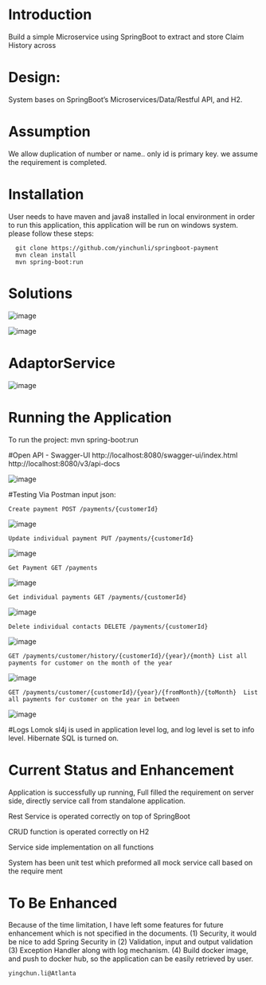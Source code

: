 # Introduction

Build a simple Microservice using SpringBoot to extract and store Claim History across 

# Design:

System bases on SpringBoot’s Microservices/Data/Restful API, and H2.

# Assumption
We allow duplication of number or name.. only id is primary key. we assume the requirement is completed.

# Installation
User needs to have maven and java8 installed in local environment in order to run this application, this application will be run on windows system.
please follow these steps:
 ```
   git clone https://github.com/yinchunli/springboot-payment
   mvn clean install 
   mvn spring-boot:run
``` 
# Solutions

![image](https://user-images.githubusercontent.com/68702751/88400662-a8436900-cd96-11ea-92aa-b50b0c62b190.png)

![image](https://user-images.githubusercontent.com/68702751/88400675-ac6f8680-cd96-11ea-8baa-ef81eeaa56b0.png)

# AdaptorService
![image](https://user-images.githubusercontent.com/68702751/88425093-ccb23c00-cdbc-11ea-829f-c812410ab100.png)

# Running the Application
To run the project:
mvn spring-boot:run

#Open API - Swagger-UI
http://localhost:8080/swagger-ui/index.html
http://localhost:8080/v3/api-docs

![image](https://user-images.githubusercontent.com/68702751/88401159-5fd87b00-cd97-11ea-8bf3-23fc6aa9e8d7.png)

#Testing Via Postman
input json:

	Create payment POST /payments/{customerId}

![image](https://user-images.githubusercontent.com/68702751/88401260-80a0d080-cd97-11ea-9f04-40a955bc52d6.png)
	
	Update individual payment PUT /payments/{customerId}
![image](https://user-images.githubusercontent.com/68702751/88401475-ceb5d400-cd97-11ea-9dc2-19579976441d.png)
	
	Get Payment GET /payments
![image](https://user-images.githubusercontent.com/68702751/88402818-a6c77000-cd99-11ea-817a-a82300d79a12.png)

	Get individual payments GET /payments/{customerId}
![image](https://user-images.githubusercontent.com/68702751/88402743-8992a180-cd99-11ea-9dfd-60f56556877e.png)
	
	Delete individual contacts DELETE /payments/{customerId}
![image](https://user-images.githubusercontent.com/68702751/88402640-68ca4c00-cd99-11ea-9a7e-1cdc064d2267.png)
	
	GET	/payments/customer/history/{customerId}/{year}/{month} List all payments for customer on the month of the year
![image](https://user-images.githubusercontent.com/68702751/88401696-0cb2f800-cd98-11ea-88f1-e3c285d7f9c8.png)
	
	GET	/payments/customer/{customerId}/{year}/{fromMonth}/{toMonth}  List all payments for customer on the year in between
![image](https://user-images.githubusercontent.com/68702751/88401587-ed1bcf80-cd97-11ea-963b-5532e227d1c4.png)

#Logs
Lomok sl4j is used in application level log, and log level is set to info level. Hibernate SQL is turned on. 

# Current Status and Enhancement

Application is successfully up running, Full filled the requirement on server side, directly service call from standalone application.

Rest Service is operated correctly on top of SpringBoot

CRUD function is operated correctly on H2

Service side implementation on all functions

System has been unit test which preformed all mock service call based on the require ment

# To Be Enhanced
Because of the time limitation, I have left some features for future enhancement which is not specified in the documents.
(1) Security, it would be nice to add Spring Security in
(2) Validation, input and output validation
(3) Exception Handler along with log mechanism.
(4) Build docker image, and push to docker hub, so the application can be easily retrieved by user.

```
yingchun.li@Atlanta
```
